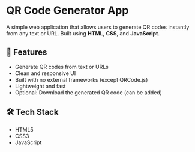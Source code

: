 # QR Code Generator App

A simple web application that allows users to generate QR codes instantly from any text or URL. Built using **HTML**, **CSS**, and **JavaScript**.

## 🚀 Features

- Generate QR codes from text or URLs
- Clean and responsive UI
- Built with no external frameworks (except QRCode.js)
- Lightweight and fast
- Optional: Download the generated QR code (can be added)

## 🛠️ Tech Stack

- HTML5
- CSS3
- JavaScript

